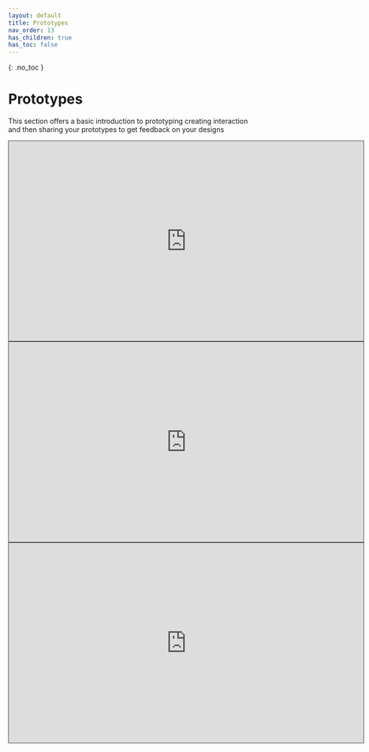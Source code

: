 ```yaml
---
layout: default
title: Prototypes
nav_order: 13
has_children: true
has_toc: false
---
```


{: .no_toc }

# Prototypes

This section offers a basic introduction to prototyping creating interaction and then sharing your prototypes to get feedback on your designs

<iframe src="https://solent.cloud.panopto.eu/Panopto/Pages/Embed.aspx?id=3034d1da-e9a2-45ff-8ed2-af630167b96d&autoplay=false&offerviewer=true&showtitle=true&showbrand=true&captions=true&interactivity=all" height="405" width="720" style="border: 1px solid #464646;" allowfullscreen allow="autoplay"></iframe>

<iframe src="https://solent.cloud.panopto.eu/Panopto/Pages/Embed.aspx?id=0b54b740-e223-4189-bd02-af63016e5ea6&autoplay=false&offerviewer=true&showtitle=true&showbrand=true&captions=true&interactivity=all" height="405" width="720" style="border: 1px solid #464646;" allowfullscreen allow="autoplay"></iframe>

<iframe src="https://solent.cloud.panopto.eu/Panopto/Pages/Embed.aspx?id=c7a51eea-3ce5-46c0-9a2b-af6301582dde&autoplay=false&offerviewer=true&showtitle=true&showbrand=true&captions=true&interactivity=all" height="405" width="720" style="border: 1px solid #464646;" allowfullscreen allow="autoplay"></iframe>





